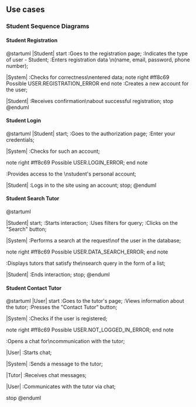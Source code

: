 ## Use cases

### Student Sequence Diagrams

#### Student Registration
@startuml
|Student|
start
:Goes to the registration page;
:Indicates the type of user - Student;
:Enters registration data \n(name, email, password, phone number);

|System|
:Checks for correctness\nentered data;
note right #ff8c69
Possible USER.REGISTRATION_ERROR
end note
:Creates a new account for the user;

|Student|
:Receives confirmation\nabout successful registration;
stop
@enduml


#### Student Login 
@startuml
|Student|
start;
:Goes to the authorization page;
:Enter your credentials;

|System|
:Checks for such an account;

note right #ff8c69
Possible USER.LOGIN_ERROR;
end note

:Provides access to the \nstudent's personal account;

|Student|
:Logs in to the site using an account;
 stop;
@enduml


#### Student Search Tutor 
@startuml

|Student|
start;
:Starts interaction;
:Uses filters for query;
:Clicks on the "Search" button;

|System|
:Performs a search at the request\nof the user in the database;

note right #ff8c69
Possible USER.DATA_SEARCH_ERROR;
end note

:Displays tutors that satisfy the\nsearch query in the form of a list;

|Student|
:Ends interaction;
stop;
@enduml


#### Student Contact Tutor
@startuml
|User|
start
:Goes to the tutor's page;
:Views information about the tutor;
:Presses the "Contact Tutor" button;

|System|
:Checks if the user is registered;

note right #ff8c69
Possible USER.NOT_LOGGED_IN_ERROR;
end note

:Opens a chat for\ncommunication with the tutor;

|User|
:Starts chat;

|System|
:Sends a message to the tutor;

|Tutor|
:Receives chat messages;

|User|
:Communicates with the tutor via chat;

stop
@enduml

